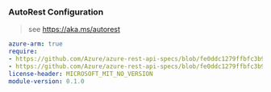 ### AutoRest Configuration

> see https://aka.ms/autorest

``` yaml
azure-arm: true
require:
- https://github.com/Azure/azure-rest-api-specs/blob/fe0ddc1279ffbfc3b971ba46d4c62ed597b571ae/specification/mixedreality/resource-manager/readme.md
- https://github.com/Azure/azure-rest-api-specs/blob/fe0ddc1279ffbfc3b971ba46d4c62ed597b571ae/specification/mixedreality/resource-manager/readme.go.md
license-header: MICROSOFT_MIT_NO_VERSION
module-version: 0.1.0

```